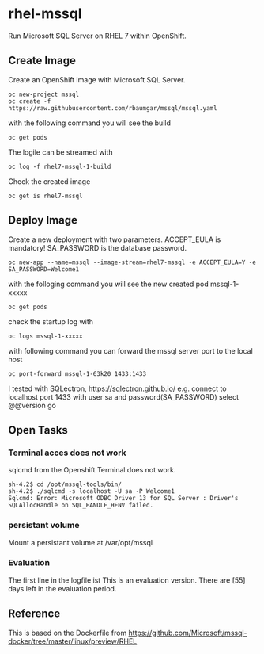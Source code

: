 
# rhel-mssql
Run Microsoft SQL Server on RHEL 7 within OpenShift.

## Create Image
Create an OpenShift image with Microsoft SQL Server.

    oc new-project mssql
    oc create -f https://raw.githubusercontent.com/rbaumgar/mssql/mssql.yaml

with the following command you will see the build

    oc get pods

The logile can be streamed with

    oc log -f rhel7-mssql-1-build

Check the created image

    oc get is rhel7-mssql

## Deploy Image
Create a new deployment with two parameters. 
ACCEPT_EULA is mandatory!
SA_PASSWORD is the database password.

    oc new-app --name=mssql --image-stream=rhel7-mssql -e ACCEPT_EULA=Y -e SA_PASSWORD=Welcome1
    
with the folloging command you will see the new created pod mssql-1-xxxxx

    oc get pods
    
check the startup log with

    oc logs mssql-1-xxxxx
 
 with following command you can forward the mssql server port to the local host
 
    oc port-forward mssql-1-63k20 1433:1433
    
I tested with SQLectron, https://sqlectron.github.io/
e.g. connect to localhost port 1433 with user sa and password(SA_PASSWORD)
select @@version
go

## Open Tasks
### Terminal acces does not work
sqlcmd from the Openshift Terminal does not work.
    
    sh-4.2$ cd /opt/mssql-tools/bin/
    sh-4.2$ ./sqlcmd -s localhost -U sa -P Welcome1                                                                                                                                                         
    Sqlcmd: Error: Microsoft ODBC Driver 13 for SQL Server : Driver's SQLAllocHandle on SQL_HANDLE_HENV failed.      
    
### persistant volume   
Mount a persistant volume at /var/opt/mssql

### Evaluation
The first line in the logfile ist
This is an evaluation version.  There are [55] days left in the evaluation period.


## Reference
This is based on the Dockerfile from https://github.com/Microsoft/mssql-docker/tree/master/linux/preview/RHEL
